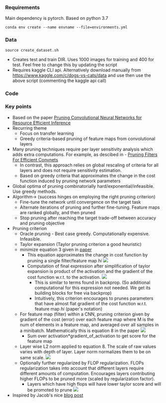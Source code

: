 ### Requirements
Main dependency is pytorch. Based on python 3.7

```conda env create --name envname --file=environments.yml```

### Data

```source create_dataset.sh```

* Creates test and train DIR. Uses 1000 images for training and 400 for test. Feel free to change this by updating the script
* Requires kaggle CLI api. Alternatively download manually from https://www.kaggle.com/c/dogs-vs-cats/data and use then use the above script (commenting the kaggle api call)

### Code

### Key points

*  Based on the paper [Pruning Convolutional Neural Networks for Resource Efficient Inference
](https://arxiv.org/abs/1611.06440)
* Recurring theme
  * Focus on transfer learning
  * Greedy criteria-based pruning of feature maps from convolutional layers
* Many pruning techniques require per layer sensitivity analysis which adds extra computations. For example, as descibed in - [ Pruning Filters For Efficient Convnets](https://github.com/rohinarora/Neural-Networks-Pruning/tree/master/1.%20Pruning%20Filters%20For%20Efficient%20Convnets)
  * In contrast, this approach relies on global rescaling of criteria for all layers and does not require sensitivity estimation.
  * Based on greedy criteria that approximates the change in the cost function induced by pruning network parameters
* Global optima of pruning combinatorially hard/exponential/infeasible. Use greedy methods.
* Algorithm-> (success hinges on employing the right pruning criterion)
  * Fine-tune the network until convergence on the target task
  * Alternate iterations of pruning and further fine-tuning. Feature maps are ranked globally, and then pruned
  * Stop pruning after reaching the target trade-off between accuracy and pruning objective
* Pruning criterion
  * Oracle pruning - Best case greedy. Computationally expensive. Infeasible.
  * Taylor expansion (Taylor pruning criterion a good heuristic)
  * minimize equation 3 given in [paper](https://arxiv.org/abs/1611.06440)
    * This equation approximates the change in cost function by pruning a single filter/feature map *hi*
    ![](images/4.png)
    * Computation of final expression after simplification of taylor expansion is  product of the activation and the gradient of the cost function w.r.t. to the activation.
    ![](images/5.png)
      * This is similar to terms found in backprop. (So additional computational for this expression not needed. We get its building blocks for free via backprop)
      * Intuitively, this criterion encourages to prunes parameters that have almost flat gradient of the cost function w.r.t. feature map *hi* (paper's notation)
  * For feature map (filter) within a CNN, pruning criterion given by gradient of the cost (error) over each feature map where M is the num of elements in a feature map, and averaged over all samples in a minibatch. Mathematically this is equation 8 in the paper
  ![](images/3.png)
    * Sum over activation*gradient_of_activation to get score for the feature map
  * Layer wise L2 norm applied to equation 8. The scale of raw values varies with depth of layer. Layer norm normalizes them to be on same scale.
  ![](images/2.png)
  * Optionally further regularized by FLOP regularization. FLOPs regularization takes into account that different layers require different amounts of computation. Encourages layers contributing higher FLOPs to be pruned more (scaled by regularization factor).
    * Layers which have high flops will have lower taylor score and will be promoted to prune
  ![](images/1.png)
* Inspired by Jacob's nice [blog post](https://jacobgil.github.io/deeplearning/pruning-deep-learning)
